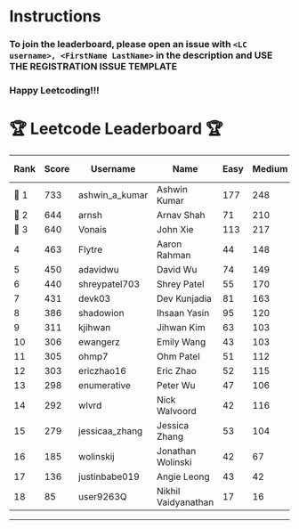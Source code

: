 # Instructions
### To join the leaderboard, please open an issue with `<LC username>, <FirstName LastName>` in the description and USE THE REGISTRATION ISSUE TEMPLATE
### Happy Leetcoding!!!


# 🏆 Leetcode Leaderboard 🏆

| Rank | Score | Username       | Name | Easy | Medium | Hard | Problems Solved |
|------|----------------|-----------------|-------------------|--------------|--------------|--------------|--------------|
| 🥇 1 | 733 | ashwin_a_kumar | Ashwin Kumar | 177 | 248 | 20 | 445 |
| 🥈 2 | 644 | arnsh | Arnav Shah | 71 | 210 | 51 | 332 |
| 🥉 3 | 640 | Vonais | John Xie | 113 | 217 | 31 | 361 |
| 4 | 463 | Flytre | Aaron Rahman | 44 | 148 | 41 | 233 |
| 5 | 450 | adavidwu | David Wu | 74 | 149 | 26 | 249 |
| 6 | 440 | shreypatel703 | Shrey Patel | 55 | 170 | 15 | 240 |
| 7 | 431 | devk03 | Dev Kunjadia | 81 | 163 | 8 | 252 |
| 8 | 386 | shadowion | Ihsaan Yasin | 95 | 120 | 17 | 232 |
| 9 | 311 | kjihwan | Jihwan Kim | 63 | 103 | 14 | 180 |
| 10 | 306 | ewangerz | Emily Wang | 43 | 103 | 19 | 165 |
| 11 | 305 | ohmp7 | Ohm Patel | 51 | 112 | 10 | 173 |
| 12 | 303 | ericzhao16 | Eric Zhao | 52 | 115 | 7 | 174 |
| 13 | 298 | enumerative | Peter Wu | 47 | 106 | 13 | 166 |
| 14 | 292 | wlvrd | Nick Walvoord | 42 | 116 | 6 | 164 |
| 15 | 279 | jessicaa_zhang | Jessica Zhang | 53 | 104 | 6 | 163 |
| 16 | 185 | wolinskij | Jonathan Wolinski | 42 | 67 | 3 | 112 |
| 17 | 136 | justinbabe019 | Angie Leong | 43 | 42 | 3 | 88 |
| 18 | 85 | user9263Q | Nikhil Vaidyanathan | 17 | 16 | 12 | 45 |
---